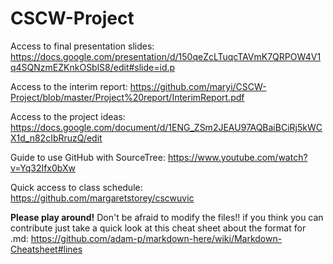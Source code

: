 # CSCW-Project

Access to final presentation slides:
https://docs.google.com/presentation/d/150qeZcLTuqcTAVmK7QRPOW4V1q4SQNzmEZKnkOSblS8/edit#slide=id.p

Access to the interim report:
https://github.com/maryi/CSCW-Project/blob/master/Project%20report/InterimReport.pdf

Access to the project ideas: 
https://docs.google.com/document/d/1ENG_ZSm2JEAU97AQBaiBCiRj5kWCX1d_n82cIbRruzQ/edit

Guide to use GitHub with SourceTree: https://www.youtube.com/watch?v=Yq32Ifx0bXw

Quick access to class schedule: https://github.com/margaretstorey/cscwuvic

**Please play around!**
Don't be afraid to modify the files!! if you think you can contribute just take a quick look at this cheat sheet about the format for .md: https://github.com/adam-p/markdown-here/wiki/Markdown-Cheatsheet#lines
